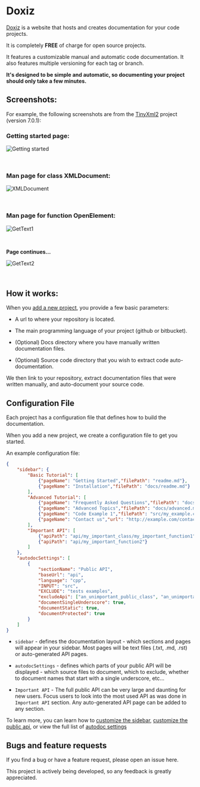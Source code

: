 Doxiz
=========

[Doxiz](http://doxiz.com/) is a website that hosts and creates documentation for your code projects.

It is completely **FREE** of charge for open source projects.
 
It features a customizable manual and automatic code documentation. It also features multiple versioning for each tag or branch.

**It's designed to be simple and automatic, so documenting your project should only take a few minutes.**

Screenshots:
------------

For example, the following screenshots are from the [TinyXml2](http://doxiz.com/tinyxml2/) project (version 7.0.1):

### Getting started page:

![Getting started](https://raw.githubusercontent.com/erez-o/doxiz/master/images/tinyxml2-getting_started.png)

<br>

### Man page for class XMLDocument:

![XMLDocument](https://raw.githubusercontent.com/erez-o/doxiz/master/images/tinyxml2-class_xml_document.png)

<br>

### Man page for function OpenElement:

![GetText1](https://raw.githubusercontent.com/erez-o/doxiz/master/images/tinyxml2-open_element_1.png)

<br>

**Page continues...**

![GetText2](https://raw.githubusercontent.com/erez-o/doxiz/master/images/tinyxml2-open_element_2.png)

<br>


How it works:
------------

When you [add a new project](http://doxiz.com/add-project/choose-host/), you provide a few basic parameters:

*   A url to where your repository is located.

*   The main programming language of your project (github or bitbucket).

*   (Optional) Docs directory where you have manually written documentation files.

*   (Optional) Source code directory that you wish to extract code auto-documentation.

We then link to your repository, extract documentation files that were written manually, and auto-document your source code.

Configuration File
------------------

Each project has a configuration file that defines how to build the documentation. 

When you add a new project, we create a configuration file to get you started.

An example configuration file:

```json
{
    "sidebar": {
        "Basic Tutorial": [
            {"pageName": "Getting Started","filePath": "readme.md"},
            {"pageName": "Installation","filePath": "docs/readme.md"}         
        ],
        "Advanced Tutorial": [
            {"pageName": "Frequently Asked Questions","filePath": "docs/faq.md"},
            {"pageName": "Advanced Topics","filePath": "docs/advanced.md"},
            {"pageName": "Code Example 1","filePath": "src/my_example.cpp"}, 
            {"pageName": "Contact us","url": "http://example.com/contact-us/"}
        ],        
        "Important API": [
            {"apiPath": "api/my_important_class/my_important_function1"},
            {"apiPath": "api/my_important_function2"}
        ]
    },
    "autodocSettings": [
        {
            "sectionName": "Public API",
            "baseUrl": "api",
            "language": "cpp",
            "INPUT": "src",
            "EXCLUDE": "tests examples",
            "excludeApi": ["an_unimportant_public_class", "an_unimportant_public_func"],
            "documentSingleUnderscore": true,
            "documentStatic": true,
            "documentProtected": true
        }
    ]
}
```

*   `sidebar` - defines the documentation layout - which sections and pages will appear in your sidebar. Most pages will be text files (.txt, .md, .rst) or auto-generated API pages. 

*   `autodocSettings` - defines which parts of your public API will be displayed - which source files to document, which to exclude, whether to document names that start with a single underscore, etc...

*   `Important API`   - The full public API can be very large and daunting for new users. Focus users to look into the most used API as was done in `Important API` section. Any auto-generated API page can be added to any section.

To learn more, you can learn how to [customize the sidebar](http://doxiz.com/doxiz/master/customizing-the-public-api), [customize the public api](http://doxiz.com/doxiz/master/customizing-the-public-api), or view the full list of [autodoc settings](http://doxiz.com/doxiz/master/autodoc-settings)


Bugs and feature requests
-------------------------

If you find a bug or have a feature request, please open an issue here.

This project is actively being developed, so any feedback is greatly appreciated.  
